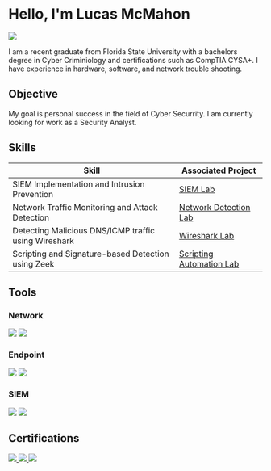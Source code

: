 # Hello, I'm Lucas McMahon
<a href="https://www.linkedin.com/in/lucas-mcmahon-cybersec/"><img src="https://img.shields.io/badge/-LinkedIn-0072b1?&style=for-the-badge&logo=linkedin&logoColor=white" /></a>

I am a recent graduate from Florida State University with a bachelors degree in Cyber Criminiology and certifications such as CompTIA CYSA+. I have experience in hardware, software, and network trouble shooting. 

## Objective

My goal is personal success in the field of Cyber Securrity. I am currently looking for work as a Security Analyst.

## Skills

| Skill                                         | Associated Project         |
|-----------------------------------------------|----------------------------|
| SIEM Implementation and Intrusion Prevention    | <a href="https://github.com/LucasCodes8/MyWork/blob/main/LimaCharlieWriteup.pdf">SIEM Lab</a>|
| Network Traffic Monitoring and Attack Detection | <a href="https://github.com/LucasCodes8/MyWork/blob/main/DetectingMITM.pdf">Network Detection Lab</a>|
| Detecting Malicious DNS/ICMP traffic using Wireshark         |<a href="https://github.com/LucasCodes8/MyWork/blob/main/DetectingDNSandICMP.pdf"> Wireshark Lab|
| Scripting and Signature-based Detection using Zeek      |<a href="https://github.com/LucasCodes8/MyWork/blob/main/ZeekWriteup.pdf"> Scripting Automation Lab|

## Tools

### Network
<div>
    <img src="https://img.shields.io/badge/-Wireshark-1679A7?&style=for-the-badge&logo=Wireshark&logoColor=white" />
    <img src="https://img.shields.io/badge/-Zeek-777BB4?&style=for-the-badge&logo=Zeek&logoColor=white" />
</div>

### Endpoint
<div>
    <img src="https://img.shields.io/badge/-Wazuh-00A4EF?&style=for-the-badge&logo=Wazuh&logoColor=white" />
    <img src="https://img.shields.io/badge/-Sysmon-00A4EF?&style=for-the-badge&logo=Microsoft&logoColor=white" />
</div>

### SIEM
<div>
    <img src="https://img.shields.io/badge/-Splunk-000000?&style=for-the-badge&logo=Splunk&logoColor=white" />
    <img src="https://img.shields.io/badge/-LimaCharlie-0078D4?&style=for-the-badge&logo=LimaCharlie" />
</div>

## Certifications
<div>
<a href="https://www.credly.com/badges/f1a4a071-7e7b-4d66-ad9f-64838df394a4/public_url"><img src="https://img.shields.io/badge/-Security%2B-FF0000?&style=for-the-badge&logo=CompTIA&logoColor=white" />
<a href="https://www.credly.com/badges/ed2d25a0-145f-47ca-a69f-b7a503294494"><img src="https://img.shields.io/badge/-Network%2B-007ACC?&style=for-the-badge&logo=CompTIA&logoColor=white" />
<a href="https://www.credly.com/badges/52098228-2daa-448d-bfaf-a4746c6f15b6"><img src="https://img.shields.io/badge/-CySA%2B-007ACC?&style=for-the-badge&logo=CompTIA&logoColor=white" />
</div>


<!---
LucasCodes8/LucasCodes8 is a ✨ special ✨ repository because its `README.md` (this file) appears on your GitHub profile.
You can click the Preview link to take a look at your changes.
--->
